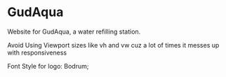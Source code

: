 # GudAqua
Website for GudAqua, a water refilling station.

Avoid Using Viewport sizes like vh and vw cuz a lot of times it messes up with responsiveness

Font Style for logo: Bodrum;